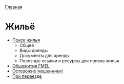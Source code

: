 [Главная](/Guide/)

# Жильё
* [Поиск жилья](поиск-жилья.md)
  * Общее
  * Виды аренды
  * Документы для аренды
  * Полезные ссылки и ресурсы для поиска жилья
* [Общежития FMEL](общежития-fmel.md)
* [Осторожно мошенники!](осторожно-мошенники.md)
* [При переезде](при-переезде.md)
